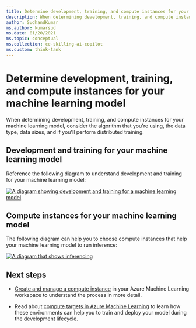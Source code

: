 ```yaml
---
title: Determine development, training, and compute instances for your machine learning model
description: When determining development, training, and compute instances for your machine learning model, consider the algorithm that you're using, the data type, data sizes, and whether you'll perform distributed training.
author: SudhandKumar
ms.author: kumarsud
ms.date: 01/20/2021
ms.topic: conceptual
ms.collection: ce-skilling-ai-copilot
ms.custom: think-tank
---
```


# Determine development, training, and compute instances for your machine learning model

When determining development, training, and compute instances for your machine learning model, consider the algorithm that you're using, the data type, data sizes, and if you'll perform distributed training.

## Development and training for your machine learning model

Reference the following diagram to understand development and training for your machine learning model:

[![A diagram showing development and training for a machine learning model](./media/dev-and-training.png)](./media/dev-and-training.png#lightbox)

## Compute instances for your machine learning model

The following diagram can help you to choose compute instances that help your machine learning model to run inference:

[![A diagram that shows inferencing](./media/inference.png)](./media/inference.png#lightbox)

## Next steps

- [Create and manage a compute instance](/azure/machine-learning/how-to-create-manage-compute-instance) in your Azure Machine Learning workspace to understand the process in more detail.

- Read about [compute targets in Azure Machine Learning](/azure/machine-learning/concept-compute-target) to learn how these environments can help you to train and deploy your model during the development lifecycle.
